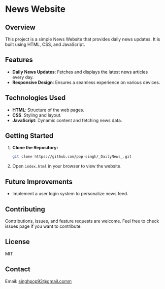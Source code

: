 # News Website

## Overview

This project is a simple News Website that provides daily news updates. It is built using HTML, CSS, and JavaScript.

## Features

- **Daily News Updates**: Fetches and displays the latest news articles every day.
- **Responsive Design**: Ensures a seamless experience on various devices.

## Technologies Used

- **HTML**: Structure of the web pages.
- **CSS**: Styling and layout.
- **JavaScript**: Dynamic content and fetching news data.



## Getting Started

1. **Clone the Repository:**

   ```bash
   git clone https://github.com/pop-singh/_DailyNews_.git

2. Open `index.html` in your browser to view the website.



## Future Improvements


- Implement a user login system to personalize news feed.

## Contributing

Contributions, issues, and feature requests are welcome. Feel free to check issues page if you want to contribute.

## License

MIT

## Contact

Email: singhpop93@gmail.comm
